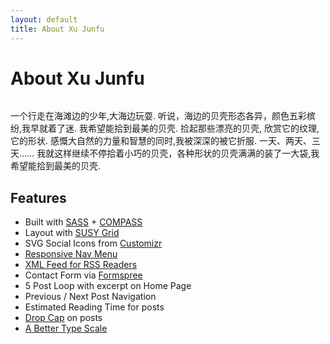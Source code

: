 ```yaml
---
layout: default
title: About Xu Junfu
---
```


<div class="post">
	<h1 class="pageTitle">About Xu Junfu</h1>
	<img src="{{ '/assets/img/shell.jpg' | prepend: site.baseurl }}" alt=""> 
	<p class="intro">一个行走在海滩边的少年,大海边玩耍. 听说，海边的贝壳形态各异，颜色五彩槟纷,我早就着了迷. 我希望能拾到最美的贝壳. 捡起那些漂亮的贝壳, 欣赏它的纹理,它的形状. 感慨大自然的力量和智慧的同时,我被深深的被它折服. 一天、两天、三天…… 我就这样继续不停拾着小巧的贝壳，各种形状的贝壳满满的装了一大袋,我希望能拾到最美的贝壳.</p>
	<h2>Features</h2>
	<ul>
		<li>Built with <a href="http://sass-lang.com/">SASS</a> + <a href="http://compass-style.org/">COMPASS</a></li>
  		<li>Layout with <a href="http://susy.oddbird.net/">SUSY Grid</a></li>
  		<li>SVG Social Icons from <a href="http://customizr.net/icons/">Customizr</a></li>
  		<li><a href="http://responsive-nav.com/">Responsive Nav Menu</a></li>
  		<li><a href="https://github.com/snaptortoise/jekyll-rss-feeds">XML Feed for RSS Readers</a></li>
  		<li>Contact Form via <a href="http://formspree.io/">Formspree</a></li>
      <li>5 Post Loop with excerpt on Home Page</li>
  		<li>Previous / Next Post Navigation</li>
      <li>Estimated Reading Time for posts</li>
  		<li><a href="https://github.com/adobe-webplatform/dropcap.js">Drop Cap</a> on posts</li>
  		<li><a href="http://typecast.com/blog/a-more-modern-scale-for-web-typography">A Better Type Scale</a></li>
  	</ul>
</div>
